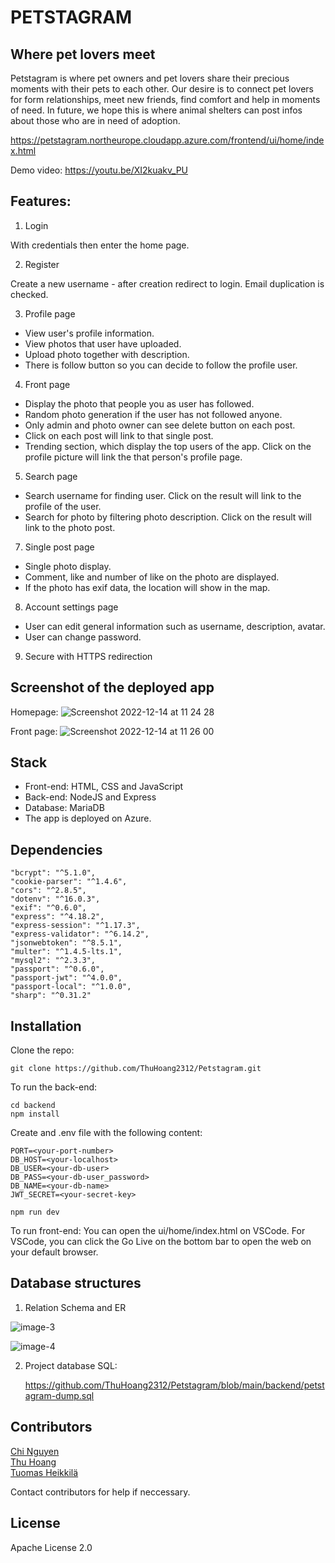 # PETSTAGRAM

## Where pet lovers meet

Petstagram is where pet owners and pet lovers share their precious moments with their pets to each other. Our desire is to connect pet lovers for form relationships, meet new friends, find comfort and help in moments of need. In future, we hope this is where animal shelters can post infos about those who are in need of adoption.

https://petstagram.northeurope.cloudapp.azure.com/frontend/ui/home/index.html

Demo video: https://youtu.be/XI2kuakv_PU

## Features:

1. Login

With credentials then enter the home page.

2. Register

Create a new username - after creation redirect to login. Email duplication is checked.

3. Profile page

- View user's profile information.
- View photos that user have uploaded.
- Upload photo together with description.
- There is follow button so you can decide to follow the profile user.

4. Front page

- Display the photo that people you as user has followed.
- Random photo generation if the user has not followed anyone.
- Only admin and photo owner can see delete button on each post.
- Click on each post will link to that single post.
- Trending section, which display the top users of the app. Click on the profile picture will link the that person's profile page.

5. Search page

- Search username for finding user. Click on the result will link to the profile of the user.
- Search for photo by filtering photo description. Click on the result will link to the photo post.

7. Single post page

- Single photo display.
- Comment, like and number of like on the photo are displayed.
- If the photo has exif data, the location will show in the map.

8. Account settings page

- User can edit general information such as username, description, avatar. 
- User can change password.

9. Secure with HTTPS redirection

## Screenshot of the deployed app

Homepage:
![Screenshot 2022-12-14 at 11 24 28](https://user-images.githubusercontent.com/89455223/207557276-44013903-23ac-4e42-a58d-3bec4f786c87.png)

Front page:
![Screenshot 2022-12-14 at 11 26 00](https://user-images.githubusercontent.com/89455223/207557520-0b8402c4-26f0-4c76-a673-7f119d6e17d5.png)

## Stack

- Front-end: HTML, CSS and JavaScript
- Back-end: NodeJS and Express
- Database: MariaDB
- The app is deployed on Azure.

## Dependencies
    "bcrypt": "^5.1.0",
    "cookie-parser": "^1.4.6",
    "cors": "^2.8.5",
    "dotenv": "^16.0.3",
    "exif": "^0.6.0",
    "express": "^4.18.2",
    "express-session": "^1.17.3",
    "express-validator": "^6.14.2",
    "jsonwebtoken": "^8.5.1",
    "multer": "^1.4.5-lts.1",
    "mysql2": "^2.3.3",
    "passport": "^0.6.0",
    "passport-jwt": "^4.0.0",
    "passport-local": "^1.0.0",
    "sharp": "^0.31.2"

## Installation

Clone the repo:

```
git clone https://github.com/ThuHoang2312/Petstagram.git
```

To run the back-end:

```
cd backend
npm install
```

Create and .env file with the following content:

```
PORT=<your-port-number>
DB_HOST=<your-localhost>
DB_USER=<your-db-user>
DB_PASS=<your-db-user_password>
DB_NAME=<your-db-name>
JWT_SECRET=<your-secret-key>
```

```
npm run dev
```

To run front-end: You can open the ui/home/index.html on VSCode. For VSCode, you can click the Go Live on the bottom bar to open the web on your default browser.

## Database structures

1. Relation Schema and ER

![image-3](https://user-images.githubusercontent.com/58989517/207555912-8775c85c-a46d-4afa-a4c7-59ac3b260951.png)


![image-4](https://user-images.githubusercontent.com/58989517/207555933-8ac1e939-9758-48ac-b0b2-87b70e0df4ef.png)


2. Project database SQL:

   https://github.com/ThuHoang2312/Petstagram/blob/main/backend/petstagram-dump.sql

## Contributors

[Chi Nguyen](https://github.com/chinguyen202)<br>
[Thu Hoang](https://github.com/ThuHoang2312)<br>
[Tuomas Heikkilä](https://github.com/Tuomas01)<br>

Contact contributors for help if neccessary.

## License

Apache License 2.0

